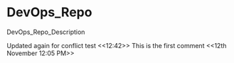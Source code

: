 # DevOps_Repo
DevOps_Repo_Description

Updated again for conflict test <<12:42>> This is the first comment <<12th November 12:05 PM>>
